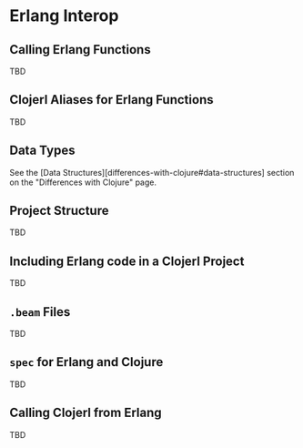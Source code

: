 # Erlang Interop

## Calling Erlang Functions

TBD

## Clojerl Aliases for Erlang Functions

TBD

## Data Types

See the [Data Structures][differences-with-clojure#data-structures] section
on the "Differences with Clojure" page.

## Project Structure

TBD

## Including Erlang code in a Clojerl Project

TBD

## `.beam` Files

TBD

## `spec` for Erlang and Clojure

TBD

## Calling Clojerl from Erlang

TBD
